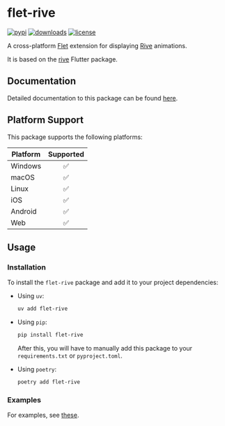 # flet-rive

[![pypi](https://img.shields.io/pypi/v/flet-rive.svg)](https://pypi.python.org/pypi/flet-rive)
[![downloads](https://static.pepy.tech/badge/flet-rive/month)](https://pepy.tech/project/flet-rive)
[![license](https://img.shields.io/github/license/flet-dev/flet-rive.svg)](https://github.com/flet-dev/flet-rive/blob/main/LICENSE)

A cross-platform [Flet](https://flet.dev) extension for displaying [Rive](https://rive.app/) animations.

It is based on the [rive](https://pub.dev/packages/rive) Flutter package.

## Documentation

Detailed documentation to this package can be found [here](https://flet-dev.github.io/flet-rive/).

## Platform Support

This package supports the following platforms:

| Platform | Supported |
|----------|:---------:|
| Windows  |     ✅     |
| macOS    |     ✅     |
| Linux    |     ✅     |
| iOS      |     ✅     |
| Android  |     ✅     |
| Web      |     ✅     |

## Usage

### Installation

To install the `flet-rive` package and add it to your project dependencies:

- Using `uv`:
    ```bash
    uv add flet-rive
    ```

- Using `pip`:
    ```bash
    pip install flet-rive
    ```
    After this, you will have to manually add this package to your `requirements.txt` or `pyproject.toml`.

- Using `poetry`:
    ```bash
    poetry add flet-rive
    ```

### Examples

For examples, see [these](./examples).
